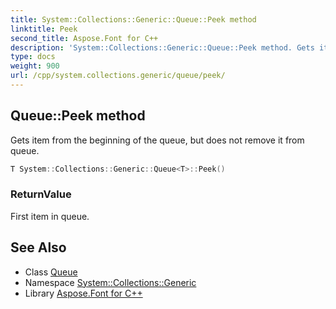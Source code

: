 ```yaml
---
title: System::Collections::Generic::Queue::Peek method
linktitle: Peek
second_title: Aspose.Font for C++
description: 'System::Collections::Generic::Queue::Peek method. Gets item from the beginning of the queue, but does not remove it from queue in C++.'
type: docs
weight: 900
url: /cpp/system.collections.generic/queue/peek/
---
```

## Queue::Peek method


Gets item from the beginning of the queue, but does not remove it from queue.

```cpp
T System::Collections::Generic::Queue<T>::Peek()
```


### ReturnValue

First item in queue.

## See Also

* Class [Queue](../)
* Namespace [System::Collections::Generic](../../)
* Library [Aspose.Font for C++](../../../)
